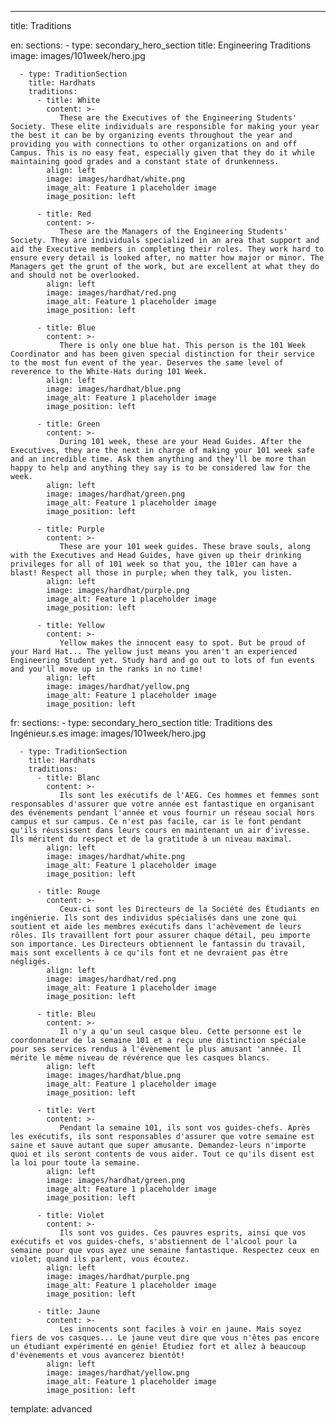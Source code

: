 ---
title: Traditions

en: 
   sections: 
      - type: secondary_hero_section
        title: Engineering Traditions
        image: images/101week/hero.jpg

      - type: TraditionSection
        title: Hardhats
        traditions:
          - title: White
            content: >-
               These are the Executives of the Engineering Students' Society. These elite individuals are responsible for making your year the best it can be by organizing events throughout the year and providing you with connections to other organizations on and off Campus. This is no easy feat, especially given that they do it while maintaining good grades and a constant state of drunkenness.
            align: left
            image: images/hardhat/white.png
            image_alt: Feature 1 placeholder image
            image_position: left

          - title: Red
            content: >-
               These are the Managers of the Engineering Students' Society. They are individuals specialized in an area that support and aid the Executive members in completing their roles. They work hard to ensure every detail is looked after, no matter how major or minor. The Managers get the grunt of the work, but are excellent at what they do and should not be overlooked.
            align: left
            image: images/hardhat/red.png
            image_alt: Feature 1 placeholder image
            image_position: left
          
          - title: Blue
            content: >-
               There is only one blue hat. This person is the 101 Week Coordinator and has been given special distinction for their service to the most fun event of the year. Deserves the same level of reverence to the White-Hats during 101 Week.
            align: left
            image: images/hardhat/blue.png
            image_alt: Feature 1 placeholder image
            image_position: left

          - title: Green
            content: >-
               During 101 week, these are your Head Guides. After the Executives, they are the next in charge of making your 101 week safe and an incredible time. Ask them anything and they'll be more than happy to help and anything they say is to be considered law for the week.
            align: left
            image: images/hardhat/green.png
            image_alt: Feature 1 placeholder image
            image_position: left

          - title: Purple
            content: >-
               These are your 101 week guides. These brave souls, along with the Executives and Head Guides, have given up their drinking privileges for all of 101 week so that you, the 101er can have a blast! Respect all those in purple; when they talk, you listen.
            align: left
            image: images/hardhat/purple.png
            image_alt: Feature 1 placeholder image
            image_position: left

          - title: Yellow
            content: >-
               Yellow makes the innocent easy to spot. But be proud of your Hard Hat... The yellow just means you aren't an experienced Engineering Student yet. Study hard and go out to lots of fun events and you'll move up in the ranks in no time!
            align: left
            image: images/hardhat/yellow.png
            image_alt: Feature 1 placeholder image
            image_position: left

fr: 
   sections:
      - type: secondary_hero_section
        title: Traditions des Ingénieur.s.es
        image: images/101week/hero.jpg

      - type: TraditionSection
        title: Hardhats
        traditions:
          - title: Blanc
            content: >-
               Ils sont les exécutifs de l'AEG. Ces hommes et femmes sont responsables d'assurer que votre année est fantastique en organisant des événements pendant l'année et vous fournir un réseau social hors campus et sur campus. Ce n'est pas facile, car is le font pendant qu'ils réussissent dans leurs cours en maintenant un air d'ivresse. Ils méritent du respect et de la gratitude à un niveau maximal. 
            align: left
            image: images/hardhat/white.png
            image_alt: Feature 1 placeholder image
            image_position: left

          - title: Rouge
            content: >-
               Ceux-ci sont les Directeurs de la Société des Étudiants en ingénierie. Ils sont des individus spécialisés dans une zone qui soutient et aide les membres exécutifs dans l'achèvement de leurs rôles. Ils travaillent fort pour assurer chaque détail, peu importe son importance. Les Directeurs obtiennent le fantassin du travail, mais sont excellents à ce qu'ils font et ne devraient pas être négligés.
            align: left
            image: images/hardhat/red.png
            image_alt: Feature 1 placeholder image
            image_position: left
          
          - title: Bleu
            content: >-
               Il n'y a qu'un seul casque bleu. Cette personne est le coordonnateur de la semaine 101 et a reçu une distinction spéciale pour ses services rendus à l'évènement le plus amusant 'année. Il mérite le même niveau de révérence que les casques blancs.
            align: left
            image: images/hardhat/blue.png
            image_alt: Feature 1 placeholder image
            image_position: left

          - title: Vert
            content: >-
               Pendant la semaine 101, ils sont vos guides-chefs. Après les exécutifs, ils sont responsables d'assurer que votre semaine est saine et sauve autant que super amusante. Demandez-leurs n'importe quoi et ils seront contents de vous aider. Tout ce qu'ils disent est la loi pour toute la semaine.
            align: left
            image: images/hardhat/green.png
            image_alt: Feature 1 placeholder image
            image_position: left

          - title: Violet
            content: >-
               Ils sont vos guides. Ces pauvres esprits, ainsi que vos exécutifs et vos guides-chefs, s'abstiennent de l'alcool pour la semaine pour que vous ayez une semaine fantastique. Respectez ceux en violet; quand ils parlent, vous écoutez.
            align: left
            image: images/hardhat/purple.png
            image_alt: Feature 1 placeholder image
            image_position: left

          - title: Jaune
            content: >-
               Les innocents sont faciles à voir en jaune. Mais soyez fiers de vos casques... Le jaune veut dire que vous n'êtes pas encore un étudiant expérimenté en génie! Étudiez fort et allez à beaucoup d'évènements et vous avancerez bientôt!
            align: left
            image: images/hardhat/yellow.png
            image_alt: Feature 1 placeholder image
            image_position: left

template: advanced
